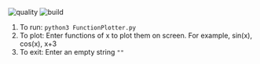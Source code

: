 ![quality](https://img.shields.io/scrutinizer/quality/g/daspeks/function-plotter)
![build](https://img.shields.io/scrutinizer/build/g/daspeks/function-plotter)

1. To run: `python3 FunctionPlotter.py`
2. To plot: Enter functions of x to plot them on screen. For example, sin(x), cos(x), x+3
3. To exit: Enter an empty string `""`
